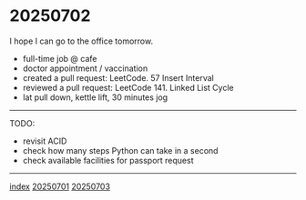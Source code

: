 <head><meta name="viewport" content="width=device-width, initial-scale=1.0, user-scalable=yes" /><meta charset="UTF-8"></head>

# 20250702

I hope I can go to the office tomorrow.

- full-time job @ cafe
- doctor appointment / vaccination
- created a pull request: LeetCode. 57 Insert Interval
- reviewed a pull request: LeetCode 141. Linked List Cycle
- lat pull down, kettle lift, 30 minutes jog

---

TODO:

- revisit ACID
- check how many steps Python can take in a second
- check available facilities for passport request

---

[index](../../index.html)
[20250701](20250701.html)
[20250703](20250703.html)
